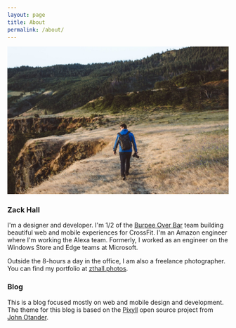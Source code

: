 ```yaml
---
layout: page
title: About
permalink: /about/
---
```


![Zack Hall](/images/zackhall.jpg)

### Zack Hall

I'm a designer and developer. I'm 1/2 of the [Burpee Over Bar](http://burpeeoverbar.com) team building beautiful web and mobile experiences for CrossFit. I'm an Amazon engineer where I'm working the Alexa team. Formerly, I worked as an engineer on the Windows Store and Edge teams at Microsoft.

Outside the 8-hours a day in the office, I am also a freelance photographer. You can find my portfolio at [zthall.photos](https://zthall.photos).

### Blog

This is a blog focused mostly on web and mobile design and development. The theme for this blog is based on the [Pixyll](https://github.com/johnotander/pixyll) open source project from [John Otander](http://johnotander.com).
